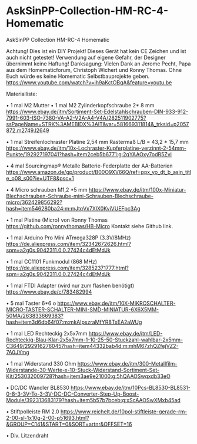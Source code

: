 # AskSinPP-Collection-HM-RC-4-Homematic



AskSinPP Collection HM-RC-4 Homematic
 
Achtung! Dies ist ein DIY Projekt! Dieses Gerät hat kein CE Zeichen und ist auch nicht getestet! Verwendung auf eigene Gefahr, der Designer übernimmt keine Haftung!
Danksagung: Vielen Dank an Jerome Pecht, Papa aus dem Homematicforum, Christoph Wichert und Ronny Thomas. Ohne Euch würde es keine Homematic Selbstbauprojekte geben.
https://www.youtube.com/watch?v=ih9aKctOBqA&feature=youtu.be

Materialliste:

 
•	1 mal M2 Mutter
•	1 mal M2 Zylinderkopfschraube 2* 8 mm 
https://www.ebay.de/itm/Sortiment-Set-Edelstahlschrauben-DIN-933-912-7991-603-ISO-7380-VA-A2-V2A-A4-V4A/282511902775?ssPageName=STRK%3AMEBIDX%3AIT&var=581669311814&_trksid=p2057872.m2749.l2649

•	1 mal Streifenlochraster Platine 2,54 mm Rastermaß L/B = 43,2 * 15,7 mm 
https://www.ebay.de/itm/10x-Lochraster-Kupferplatine-verzinnt-2-54mm-Punkte/192927197041?hash=item2ceb5b6771:g:2qYAAOxy7odR5Zvi

•	4 mal Sourcingmap® Metalle Batterie-Federplatte der AA-Batterien
https://www.amazon.de/gp/product/B00O9XV66Q/ref=ppx_yo_dt_b_asin_title_o08_s00?ie=UTF8&psc=1

•	4 Micro schrauben M1,2 *5 mm
https://www.ebay.de/itm/100x-Miniatur-Blechschrauben-Schraube-mini-Schrauben-Blechschraube-micro/362429856292?hash=item546280ba24:m:mJtqVx7XlX0KviVUEFpc3Ag 

•	1 mal Platine (Micro) von Ronny Thomas 
https://github.com/ronnythomas/HB-Micro Kontakt siehe Github link.

•	1 mal Arduino Pro Mini ATmega328P (3.3V/8MHz)
https://de.aliexpress.com/item/32342672626.html?spm=a2g0s.9042311.0.0.27424c4dEtMdJk

•	1 mal CC1101 Funkmodul (868 MHz)
https://de.aliexpress.com/item/32852371777.html?spm=a2g0s.9042311.0.0.27424c4dEtMdJk

•	1 mal FTDI Adapter (wird nur zum flashen benötigt)
https://www.ebay.de/c/783482994

•	5 mal Taster 6*6
o	https://www.ebay.de/itm/10X-MIKROSCHALTER-MICRO-TASTER-SCHALTER-MINI-SMD-MINIATUR-6X6X5MM-50MA/263833669383?hash=item3d6db64f07:m:mkAIpszraMfYR8TxEA2aWUg

•	1 mal LED Rechteckig 2x5x7mm 
https://www.ebay.de/itm/LED-Rechteckig-Blau-Klar-2x5x7mm-1-10-25-50-Stuckzahl-wahlbar-2x5mm-C3649/292916276045?hash=item44332bab4d:m:mhM67zhQZfejVZ2-7A0JYmg

•	1 mal Widerstand 330 Ohm
https://www.ebay.de/itm/300-Metallfilm-Widerstande-30-Werte-x-10-Stuck-Widerstand-Sortiment-Set-Kit/253032009728?hash=item3ae9e21000:g:5hQAAOSwqxdb33eO

•	DC/DC Wandler BL8530
https://www.ebay.de/itm/10Pcs-BL8530-BL8531-0-8-3-3V-To-3-3V-DC-DC-Converter-Step-Up-Boost-Module/392313683179?hash=item5b57b7bceb:g:xScAAOSwXMxb45ad

•	Stiftpolleiste RM 2.0
https://www.reichelt.de/10pol-stiftleiste-gerade-rm-2-00-sl-1x10g-2-00-p51693.html?&GROUP=C141&START=0&SORT=artnr&OFFSET=16

•	Div. Litzendraht

